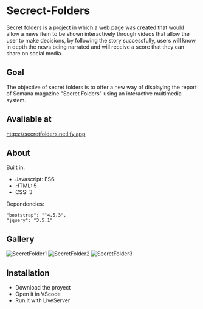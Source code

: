 # Secrect-Folders

Secret folders is a project in which a web page was created that would allow a news item to be shown interactively through videos that allow the user to make decisions, by following the story successfully, users will know in depth the news being narrated and will receive a score that they can share on social media.

## Goal
The objective of secret folders is to offer a new way of displaying the report of Semana magazine "Secret Folders" using an interactive multimedia system.

## Avaliable at

https://secretfolders.netlify.app

## About
Built in: 
  - Javascript: ES6
  - HTML: 5
  - CSS: 3

Dependencies:

    "bootstrap": "^4.5.3",
    "jquery": "3.5.1"
    
    
## Gallery
![SecretFolder1](https://user-images.githubusercontent.com/42383425/111051736-64839980-8423-11eb-9b7c-242c61ed696c.gif)
![SecretFolder2](https://user-images.githubusercontent.com/42383425/111051737-664d5d00-8423-11eb-8a06-273a9a3c50dd.gif)
![SecretFolder3](https://user-images.githubusercontent.com/42383425/111051738-677e8a00-8423-11eb-86e1-aee6a50d0ecc.gif)

## Installation
  - Download the proyect
  - Open it in VScode
  - Run it with LiveServer
